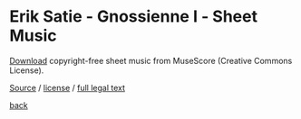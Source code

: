 Erik Satie - Gnossienne Ⅰ - Sheet Music
=======================================

[Download](satie-gnossienne-1-sheet-music.pdf) copyright-free sheet music from MuseScore (Creative Commons License).

<a target="_blank" rel="noopener noreferrer" href="https://musescore.com/user/22713506/scores/5179301">Source</a> /
<a target="_blank" rel="noopener noreferrer" href="https://creativecommons.org/publicdomain/zero/1.0/">license</a> /
<a target="_blank" rel="noopener noreferrer" href="https://creativecommons.org/publicdomain/zero/1.0/legalcode">full legal text</a>

[back](..)
